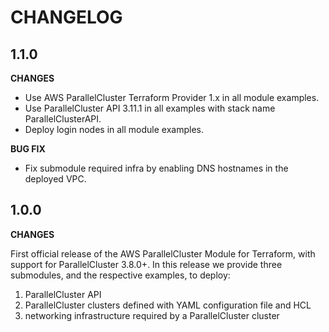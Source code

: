 # CHANGELOG

## 1.1.0

**CHANGES**
- Use AWS ParallelCluster Terraform Provider 1.x in all module examples.
- Use ParallelCluster API 3.11.1 in all examples with stack name ParallelClusterAPI.
- Deploy login nodes in all module examples.

**BUG FIX**
- Fix submodule required infra by enabling DNS hostnames in the deployed VPC.

## 1.0.0

**CHANGES**

First official release of the AWS ParallelCluster Module for Terraform, with support for ParallelCluster 3.8.0+.
In this release we provide three submodules, and the respective examples, to deploy:
1. ParallelCluster API
2. ParallelCluster clusters defined with YAML configuration file and HCL
3. networking infrastructure required by a ParallelCluster cluster
